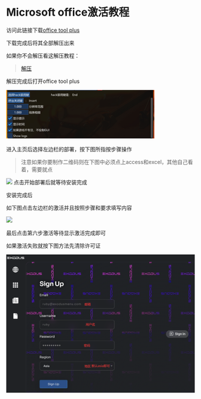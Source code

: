 # Microsoft office激活教程

访问此链接下载[office tool plus](https://otp.landian.vip/redirect/download.php?type=runtime\&site=sdumirror)

下载完成后将其全部解压出来

如果你不会解压看这解压教程：

> [解压](wiki-zhu-ye/jieya.md)

解压完成后打开office tool plus

![](<../assets/image (194).png>)

进入主页后选择左边栏的部署，按下图所指按步骤操作
> 注意如果你要制作二维码则在下图中必须点上access和excel，其他自己看着，需要就点

![](<../assets/MC3.png>)
点击开始部署后就等待安装完成

安装完成后

如下图点击左边栏的激活并且按照步骤和要求填写内容

![](<../assets/3GE3.png>)

最后点击第六步激活等待显示激活完成即可

如果激活失败就按下图方法先清除许可证

![](<../assets/image (200).png>)
